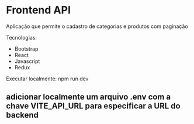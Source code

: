 # Frontend API

Aplicação que permite o cadastro de categorias e produtos com paginação

Tecnologias:   
- Bootstrap   
- React   
- Javascript
- Redux

Executar localmente: npm run dev  

## adicionar localmente um arquivo .env com a chave VITE_API_URL para especificar a URL do backend